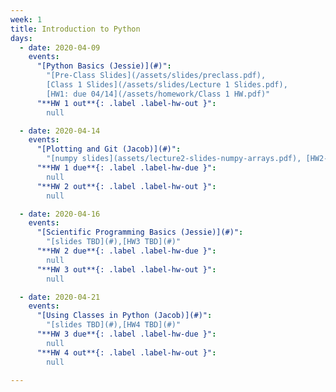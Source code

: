 ```yaml
---
week: 1
title: Introduction to Python
days:
  - date: 2020-04-09
    events:
      "[Python Basics (Jessie)](#)":
        "[Pre-Class Slides](/assets/slides/preclass.pdf),
        [Class 1 Slides](/assets/slides/Lecture 1 Slides.pdf),
        [HW1: due 04/14](/assets/homework/Class 1 HW.pdf)"
      "**HW 1 out**{: .label .label-hw-out }":
        null

  - date: 2020-04-14
    events:
      "[Plotting and Git (Jacob)](#)":
        "[numpy slides](assets/lecture2-slides-numpy-arrays.pdf), [HW2-Plotting](https://github.com/Columbia-Neuropythonistas/PythonDataCourse/tree/master/Homeworks/HW2), [HW2-Bonus: Create Personal Website with GitPages](#)"
      "**HW 1 due**{: .label .label-hw-due }":
        null
      "**HW 2 out**{: .label .label-hw-out }":
        null

  - date: 2020-04-16
    events:
      "[Scientific Programming Basics (Jessie)](#)":
        "[slides TBD](#),[HW3 TBD](#)"
      "**HW 2 due**{: .label .label-hw-due }":
        null
      "**HW 3 out**{: .label .label-hw-out }":
        null

  - date: 2020-04-21
    events:
      "[Using Classes in Python (Jacob)](#)":
        "[slides TBD](#),[HW4 TBD](#)"
      "**HW 3 due**{: .label .label-hw-due }":
        null
      "**HW 4 out**{: .label .label-hw-out }":
        null

---
```

